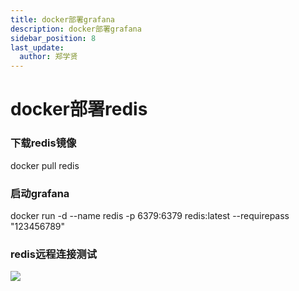 ```yaml
---
title: docker部署grafana
description: docker部署grafana
sidebar_position: 8
last_update:
  author: 郑学贤
---
```


# docker部署redis

### 下载redis镜像

  docker pull redis

### 启动grafana

  docker run -d --name redis -p 6379:6379 redis:latest --requirepass "123456789"


### redis远程连接测试

![](@site/static/img/test_img/2022-08-21-22-42-57.png)


